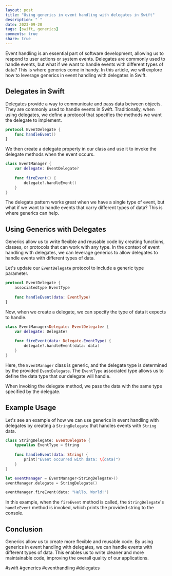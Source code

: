 ```yaml
---
layout: post
title: "Using generics in event handling with delegates in Swift"
description: " "
date: 2023-09-20
tags: [swift, generics]
comments: true
share: true
---
```


Event handling is an essential part of software development, allowing us to respond to user actions or system events. Delegates are commonly used to handle events, but what if we want to handle events with different types of data? This is where generics come in handy. In this article, we will explore how to leverage generics in event handling with delegates in Swift.

## Delegates in Swift

Delegates provide a way to communicate and pass data between objects. They are commonly used to handle events in Swift. Traditionally, when using delegates, we define a protocol that specifies the methods we want the delegate to implement.

```swift
protocol EventDelegate {
    func handleEvent()
}
```

We then create a delegate property in our class and use it to invoke the delegate methods when the event occurs.

```swift
class EventManager {
    var delegate: EventDelegate?
    
    func fireEvent() {
        delegate?.handleEvent()
    }
}
```

The delegate pattern works great when we have a single type of event, but what if we want to handle events that carry different types of data? This is where generics can help.

## Using Generics with Delegates

Generics allow us to write flexible and reusable code by creating functions, classes, or protocols that can work with any type. In the context of event handling with delegates, we can leverage generics to allow delegates to handle events with different types of data.

Let's update our `EventDelegate` protocol to include a generic type parameter.

```swift
protocol EventDelegate {
    associatedtype EventType
    
    func handleEvent(data: EventType)
}
```

Now, when we create a delegate, we can specify the type of data it expects to handle.

```swift
class EventManager<Delegate: EventDelegate> {
    var delegate: Delegate?
    
    func fireEvent(data: Delegate.EventType) {
        delegate?.handleEvent(data: data)
    }
}
```

Here, the `EventManager` class is generic, and the delegate type is determined by the provided `EventDelegate`. The `EventType` associated type allows us to define the data type that our delegate will handle.

When invoking the delegate method, we pass the data with the same type specified by the delegate.

## Example Usage

Let's see an example of how we can use generics in event handling with delegates by creating a `StringDelegate` that handles events with `String` data.

```swift
class StringDelegate: EventDelegate {
    typealias EventType = String
    
    func handleEvent(data: String) {
        print("Event occurred with data: \(data)")
    }
}

let eventManager = EventManager<StringDelegate>()
eventManager.delegate = StringDelegate()

eventManager.fireEvent(data: "Hello, World!")
```

In this example, when the `fireEvent` method is called, the `StringDelegate`'s `handleEvent` method is invoked, which prints the provided string to the console.

## Conclusion

Generics allow us to create more flexible and reusable code. By using generics in event handling with delegates, we can handle events with different types of data. This enables us to write cleaner and more maintainable code, improving the overall quality of our applications.

#swift #generics #eventhandling #delegates